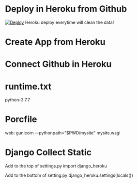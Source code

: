 # Deploy in Heroku from Github
[![Deploy](https://www.herokucdn.com/deploy/button.svg)](https://heroku.com/deploy?template=https://github.com/OttawaSTEM/Heroku-Django.git/)
Heroku deploy everytime will clean the data!

# Create App from Heroku

# Connect Github in Heroku

# runtime.txt
python-3.7.7

# Porcfile
web: gunicorn --pythonpath="$PWD/mysite" mysite.wsgi

# Django Collect Static
Add to the top of settings.py 
import django_heroku

Add to the bottom of setting.py 
django_heroku.settings(locals())
